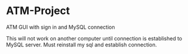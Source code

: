 # ATM-Project
ATM GUI with sign in and MySQL connection

This will not work on another computer until connection is established to MySQL server. Must reinstall my sql and establish connection. 
